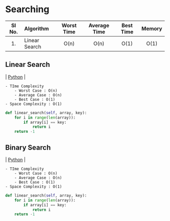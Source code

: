 # Searching

| Sl No. | Algorithm | Worst Time | Average Time | Best Time | Memory |
| :---: | :--- | :---: | :---: | :---: | :---: 
| 1. | Linear Search | O(n) | O(n) | O(1) | O(1)|

## Linear Search
| [Python](https://github.com/ramanaditya/data-structure-and-algorithms/blob/master/Data-Structures/searching/linear_search.py) |
```text
- TIme Complexity
    - Worst Case : O(n)
    - Average Case : O(n)
    - Best Case : O(1)
- Space Complexity : O(1)
```

```python
def linear_search(self, array, key):
    for i in range(len(array)):
        if array[i] == key:
            return i
    return -1
```

## Binary Search
| [Python](https://github.com/ramanaditya/data-structure-and-algorithms/blob/master/Data-Structures/searching/binary_search.py) |
```text
- TIme Complexity
    - Worst Case : O(n)
    - Average Case : O(n)
    - Best Case : O(1)
- Space Complexity : O(1)
```

```python
def linear_search(self, array, key):
    for i in range(len(array)):
        if array[i] == key:
            return i
    return -1
```